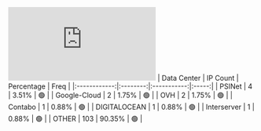 ![Diagramm](https://github.com/obajay/StateSync-snapshots/blob/main/Projects/Dymension/1/README.md)
| Data Center | IP Count | Percentage | Freq |
|:------------:|:--------:|:-----------:|:-----:|
| PSINet | 4 | 3.51% | 🟢 |
| Google-Cloud | 2 | 1.75% | 🟢 |
| OVH | 2 | 1.75% | 🟢 |
| Contabo | 1 | 0.88% | 🟢 |
| DIGITALOCEAN | 1 | 0.88% | 🟢 |
| Interserver | 1 | 0.88% | 🟢 |
| OTHER | 103 | 90.35% | 🟢 |